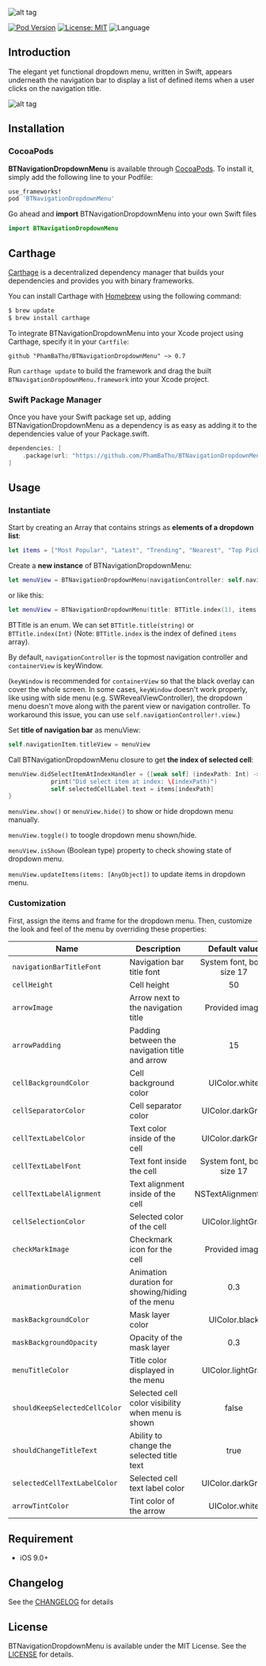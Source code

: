 ![alt tag](https://github.com/PhamBaTho/BTNavigationDropdownMenu/blob/master/Assets/BTNavigationDropdownLogo.png)

[![Pod Version](https://img.shields.io/cocoapods/v/BTNavigationDropdownMenu.svg?style=flat)](http://cocoadocs.org/docsets/BTNavigationDropdownMenu/)
[![License: MIT](https://img.shields.io/badge/license-MIT-blue.svg?style=flat)](https://github.com/PhamBaTho/BTNavigationDropdownMenu/blob/master/LICENSE)
![Language](https://img.shields.io/badge/language-Swift-brightgreen.svg?style=flat)
<!--[![Build Status](https://travis-ci.org/PhamBaTho/BTNavigationDropdownMenu.svg?branch=master)](https://travis-ci.org/PhamBaTho/BTNavigationDropdownMenu)-->

## Introduction
The elegant yet functional dropdown menu, written in Swift, appears underneath the navigation bar to display a list of defined items when a user clicks on the navigation title.

![alt tag](https://github.com/PhamBaTho/BTNavigationDropdownMenu/blob/master/Assets/Demo.gif)

## Installation
### CocoaPods
**BTNavigationDropdownMenu** is available through [CocoaPods](http://cocoapods.org). To install it, simply add the following line to your Podfile:

```ruby
use_frameworks!
pod 'BTNavigationDropdownMenu'
```
Go ahead and **import** BTNavigationDropdownMenu into your own Swift files 
```swift
import BTNavigationDropdownMenu
```

## Carthage
[Carthage](https://github.com/Carthage/Carthage) is a decentralized dependency manager that builds your dependencies and provides you with binary frameworks.

You can install Carthage with [Homebrew](https://brew.sh/) using the following command:

```bash
$ brew update
$ brew install carthage
```

To integrate BTNavigationDropdownMenu into your Xcode project using Carthage, specify it in your `Cartfile`:

```ogdl
github "PhamBaTho/BTNavigationDropdownMenu" ~> 0.7
```

Run `carthage update` to build the framework and drag the built `BTNavigationDropdownMenu.framework` into your Xcode project.

### Swift Package Manager
Once you have your Swift package set up, adding BTNavigationDropdownMenu as a dependency is as easy as adding it to the dependencies value of your Package.swift.

```swift
dependencies: [
    .package(url: "https://github.com/PhamBaTho/BTNavigationDropdownMenu.git", .upToNextMajor(from: "1.0"))
]
```

## Usage
### Instantiate
Start by creating an Array that contains strings as **elements of a dropdown list**:
```swift
let items = ["Most Popular", "Latest", "Trending", "Nearest", "Top Picks"]
```
Create a **new instance** of BTNavigationDropdownMenu:
```swift
let menuView = BTNavigationDropdownMenu(navigationController: self.navigationController, containerView: self.navigationController!.view, title: BTTitle.title("Dropdown Menu"), items: items)
```
or like this:
```swift
let menuView = BTNavigationDropdownMenu(title: BTTitle.index(1), items: items)
```

BTTitle is an enum. We can set `BTTitle.title(string)` or `BTTitle.index(Int)` (Note: `BTTitle.index` is the index of defined `items` array).

By default, `navigationController` is the topmost navigation controller and `containerView` is keyWindow. 

(`keyWindow` is recommended for `containerView` so that the black overlay can cover the whole screen. In some cases, `keyWindow` doesn't work properly, like using with side menu (e.g. SWRevealViewController), the dropdown menu doesn't move along with the parent view or navigation controller. To workaround this issue, you can use `self.navigationController!.view`.)

Set **title of navigation bar** as menuView:
```swift
self.navigationItem.titleView = menuView
```
Call BTNavigationDropdownMenu closure to get **the index of selected cell**:
```swift
menuView.didSelectItemAtIndexHandler = {[weak self] (indexPath: Int) -> () in
            print("Did select item at index: \(indexPath)")
            self.selectedCellLabel.text = items[indexPath]
}
```
`menuView.show()` or `menuView.hide()` to show or hide dropdown menu manually.

`menuView.toggle()` to toogle dropdown menu shown/hide.

`menuView.isShown` (Boolean type) property to check showing state of dropdown menu.

`menuView.updateItems(items: [AnyObject])` to update items in dropdown menu.

### Customization
First, assign the items and frame for the dropdown menu. Then, customize the look and feel of the menu by overriding these properties:

| Name | Description | Default value |
|---|---|:---:|
| `navigationBarTitleFont` |  Navigation bar title font | System font, bold, size 17 |
| `cellHeight` | Cell height | 50 |
| `arrowImage` | Arrow next to the navigation title | Provided image |
| `arrowPadding` | Padding between the navigation title and arrow | 15 |
| `cellBackgroundColor` | Cell background color | UIColor.white |
| `cellSeparatorColor` | Cell separator color | UIColor.darkGray |
| `cellTextLabelColor` | Text color inside of the cell | UIColor.darkGray |
| `cellTextLabelFont` | Text font inside the cell | System font, bold, size 17 |
| `cellTextLabelAlignment` | Text alignment inside of the cell | NSTextAlignment.left |
| `cellSelectionColor` | Selected color of the cell | UIColor.lightGray |
| `checkMarkImage` | Checkmark icon for the cell | Provided image |
| `animationDuration` | Animation duration for showing/hiding of the menu | 0.3 |
| `maskBackgroundColor` | Mask layer color | UIColor.black |
| `maskBackgroundOpacity` | Opacity of the mask layer | 0.3 |
| `menuTitleColor` | Title color displayed in the menu | UIColor.lightGray |
| `shouldKeepSelectedCellColor` | Selected cell color visibility when menu is shown | false |
| `shouldChangeTitleText` | Ability to change the selected title text | true |
| `selectedCellTextLabelColor` | Selected cell text label color | UIColor.darkGray |
| `arrowTintColor` | Tint color of the arrow | UIColor.white |

## Requirement
- iOS 9.0+

## Changelog
See the [CHANGELOG](https://github.com/PhamBaTho/BTNavigationDropdownMenu/blob/master/CHANGELOG.md) for details

## License
BTNavigationDropdownMenu is available under the MIT License. See the [LICENSE](https://github.com/PhamBaTho/BTNavigationDropdownMenu/blob/master/LICENSE) for details.
